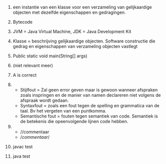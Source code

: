 1. een instantie van een klasse voor een verzameling van gelijkaardige objecten met dezelfde eigenschappen en gedragingen.
2. Bytecode
3. JVM = Java Virtual Machine, JDK = Java Development Kit
4. Klasse = beschrijving gelijkaardige objecten. Software constructie die gedrag en eigenschappen van verzameling objecten vastlegt
5. Public static void main(String[] args)
6. (niet relevant meer)

7. A is correct
8.
    * Stijlfout = Zal geen error geven maar is gewoon wanneer afspraken zoals inspringen en de manier van namen declareren niet volgens de afspraak wordt gedaan. 
    * Syntaxfout = zoals een fout tegen de spelling en grammatica van de taal. Bv het vergeten van een puntkomma. 
    * Semantische fout = fouten tegen semantiek van code. Semantiek is de betekenis die opeenvolgende lijnen code hebben.

9. 
    * //commentaar
    * /*commentaar*/
10. javac test
11. java test